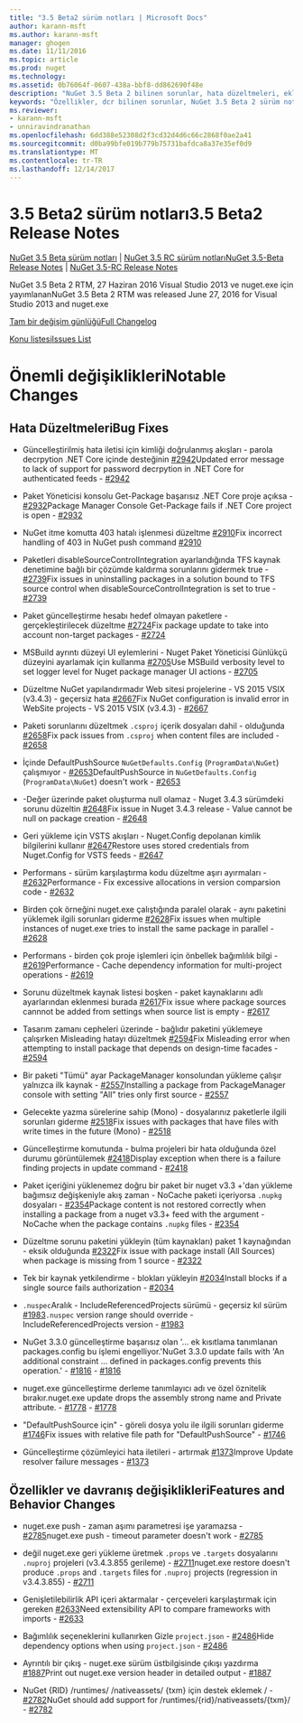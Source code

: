 ```yaml
---
title: "3.5 Beta2 sürüm notları | Microsoft Docs"
author: karann-msft
ms.author: karann-msft
manager: ghogen
ms.date: 11/11/2016
ms.topic: article
ms.prod: nuget
ms.technology: 
ms.assetid: 0b76064f-0607-438a-bbf8-dd862690f48e
description: "NuGet 3.5 Beta 2 bilinen sorunlar, hata düzeltmeleri, eklenen özellikleri ve dcr dahil için sürüm notları."
keywords: "Özellikler, dcr bilinen sorunlar, NuGet 3.5 Beta 2 sürüm notları, hata düzeltmeleri eklendi"
ms.reviewer:
- karann-msft
- unniravindranathan
ms.openlocfilehash: 6dd388e52308d2f3cd32d4d6c66c2868f0ae2a41
ms.sourcegitcommit: d0ba99bfe019b779b75731bafdca8a37e35ef0d9
ms.translationtype: MT
ms.contentlocale: tr-TR
ms.lasthandoff: 12/14/2017
---
```

# <a name="35-beta2-release-notes"></a><span data-ttu-id="b598d-104">3.5 Beta2 sürüm notları</span><span class="sxs-lookup"><span data-stu-id="b598d-104">3.5 Beta2 Release Notes</span></span>

<span data-ttu-id="b598d-105">[NuGet 3.5 Beta sürüm notları](../release-notes/nuget-3.5-Beta.md) | [NuGet 3.5 RC sürüm notları](../release-notes/nuget-3.5-RC.md)</span><span class="sxs-lookup"><span data-stu-id="b598d-105">[NuGet 3.5-Beta Release Notes](../release-notes/nuget-3.5-Beta.md) | [NuGet 3.5-RC Release Notes](../release-notes/nuget-3.5-RC.md)</span></span>

<span data-ttu-id="b598d-106">NuGet 3.5 Beta 2 RTM, 27 Haziran 2016 Visual Studio 2013 ve nuget.exe için yayımlanan</span><span class="sxs-lookup"><span data-stu-id="b598d-106">NuGet 3.5 Beta 2 RTM was released June 27, 2016 for Visual Studio 2013 and nuget.exe</span></span>

[<span data-ttu-id="b598d-107">Tam bir değişim günlüğü</span><span class="sxs-lookup"><span data-stu-id="b598d-107">Full Changelog</span></span>](https://github.com/NuGet/NuGet.Client/compare/release-3.5.0-beta...release-3.5.0-beta2)

[<span data-ttu-id="b598d-108">Konu listesi</span><span class="sxs-lookup"><span data-stu-id="b598d-108">Issues List</span></span>](https://github.com/Nuget/Home/issues?q=is%3Aissue+milestone%3A%223.5+Beta2%22+is%3Aclosed)

# <a name="notable-changes"></a><span data-ttu-id="b598d-109">Önemli değişiklikleri</span><span class="sxs-lookup"><span data-stu-id="b598d-109">Notable Changes</span></span>

## <a name="bug-fixes"></a><span data-ttu-id="b598d-110">Hata Düzeltmeleri</span><span class="sxs-lookup"><span data-stu-id="b598d-110">Bug Fixes</span></span>

* <span data-ttu-id="b598d-111">Güncelleştirilmiş hata iletisi için kimliği doğrulanmış akışları - parola decrpytion .NET Core içinde desteğinin [#2942](https://github.com/NuGet/Home/issues/2942)</span><span class="sxs-lookup"><span data-stu-id="b598d-111">Updated error message to lack of support for password decrpytion in .NET Core for authenticated feeds  - [#2942](https://github.com/NuGet/Home/issues/2942)</span></span>

* <span data-ttu-id="b598d-112">Paket Yöneticisi konsolu Get-Package başarısız .NET Core proje açıksa - [#2932](https://github.com/NuGet/Home/issues/2932)</span><span class="sxs-lookup"><span data-stu-id="b598d-112">Package Manager Console Get-Package fails if .NET Core project is open - [#2932](https://github.com/NuGet/Home/issues/2932)</span></span>

* <span data-ttu-id="b598d-113">NuGet itme komutta 403 hatalı işlenmesi düzeltme [#2910](https://github.com/NuGet/Home/issues/2910)</span><span class="sxs-lookup"><span data-stu-id="b598d-113">Fix incorrect handling of 403 in NuGet push command [#2910](https://github.com/NuGet/Home/issues/2910)</span></span>

* <span data-ttu-id="b598d-114">Paketleri disableSourceControlIntegration ayarlandığında TFS kaynak denetimine bağlı bir çözümde kaldırma sorunlarını gidermek true - [#2739](https://github.com/NuGet/Home/issues/2739)</span><span class="sxs-lookup"><span data-stu-id="b598d-114">Fix issues in uninstalling packages in a solution bound to TFS source control when disableSourceControlIntegration is set to true - [#2739](https://github.com/NuGet/Home/issues/2739)</span></span>

* <span data-ttu-id="b598d-115">Paket güncelleştirme hesabı hedef olmayan paketlere - gerçekleştirilecek düzeltme [#2724](https://github.com/NuGet/Home/issues/2724)</span><span class="sxs-lookup"><span data-stu-id="b598d-115">Fix package update to take into account non-target packages - [#2724](https://github.com/NuGet/Home/issues/2724)</span></span>

* <span data-ttu-id="b598d-116">MSBuild ayrıntı düzeyi UI eylemlerini - Nuget Paket Yöneticisi Günlükçü düzeyini ayarlamak için kullanma [#2705](https://github.com/NuGet/Home/issues/2705)</span><span class="sxs-lookup"><span data-stu-id="b598d-116">Use MSBuild verbosity level to set logger level for Nuget package manager UI actions - [#2705](https://github.com/NuGet/Home/issues/2705)</span></span>

* <span data-ttu-id="b598d-117">Düzeltme NuGet yapılandırmadır Web sitesi projelerine - VS 2015 VSIX (v3.4.3) - geçersiz hata [#2667](https://github.com/NuGet/Home/issues/2667)</span><span class="sxs-lookup"><span data-stu-id="b598d-117">Fix NuGet configuration is invalid error in WebSite projects - VS 2015 VSIX (v3.4.3) - [#2667](https://github.com/NuGet/Home/issues/2667)</span></span>

* <span data-ttu-id="b598d-118">Paketi sorunlarını düzeltmek `.csproj` içerik dosyaları dahil - olduğunda [#2658](https://github.com/NuGet/Home/issues/2658)</span><span class="sxs-lookup"><span data-stu-id="b598d-118">Fix pack issues from `.csproj` when content files are included - [#2658](https://github.com/NuGet/Home/issues/2658)</span></span>

* <span data-ttu-id="b598d-119">İçinde DefaultPushSource `NuGetDefaults.Config` (`ProgramData\NuGet`) çalışmıyor - [#2653](https://github.com/NuGet/Home/issues/2653)</span><span class="sxs-lookup"><span data-stu-id="b598d-119">DefaultPushSource in `NuGetDefaults.Config` (`ProgramData\NuGet`) doesn't work - [#2653](https://github.com/NuGet/Home/issues/2653)</span></span>

* <span data-ttu-id="b598d-120">-Değer üzerinde paket oluşturma null olamaz - Nuget 3.4.3 sürümdeki sorunu düzeltin [#2648](https://github.com/NuGet/Home/issues/2648)</span><span class="sxs-lookup"><span data-stu-id="b598d-120">Fix issue in Nuget 3.4.3 release - Value cannot be null on package creation - [#2648](https://github.com/NuGet/Home/issues/2648)</span></span>

* <span data-ttu-id="b598d-121">Geri yükleme için VSTS akışları - Nuget.Config depolanan kimlik bilgilerini kullanır [#2647](https://github.com/NuGet/Home/issues/2647)</span><span class="sxs-lookup"><span data-stu-id="b598d-121">Restore uses stored credentials from Nuget.Config for VSTS feeds - [#2647](https://github.com/NuGet/Home/issues/2647)</span></span>

* <span data-ttu-id="b598d-122">Performans - sürüm karşılaştırma kodu düzeltme aşırı ayırmaları - [#2632](https://github.com/NuGet/Home/issues/2632)</span><span class="sxs-lookup"><span data-stu-id="b598d-122">Performance - Fix excessive allocations in version comparsion code - [#2632](https://github.com/NuGet/Home/issues/2632)</span></span>

* <span data-ttu-id="b598d-123">Birden çok örneğini nuget.exe çalıştığında paralel olarak - aynı paketini yüklemek ilgili sorunları giderme [#2628](https://github.com/NuGet/Home/issues/2628)</span><span class="sxs-lookup"><span data-stu-id="b598d-123">Fix issues when multiple instances of nuget.exe tries to install the same package in parallel - [#2628](https://github.com/NuGet/Home/issues/2628)</span></span>

* <span data-ttu-id="b598d-124">Performans - birden çok proje işlemleri için önbellek bağımlılık bilgi - [#2619](https://github.com/NuGet/Home/issues/2619)</span><span class="sxs-lookup"><span data-stu-id="b598d-124">Performance - Cache dependency information for multi-project operations - [#2619](https://github.com/NuGet/Home/issues/2619)</span></span>

* <span data-ttu-id="b598d-125">Sorunu düzeltmek kaynak listesi boşken - paket kaynaklarını adlı ayarlarından eklenmesi burada [#2617](https://github.com/NuGet/Home/issues/2617)</span><span class="sxs-lookup"><span data-stu-id="b598d-125">Fix issue where package sources cannnot be added from settings when source list is empty - [#2617](https://github.com/NuGet/Home/issues/2617)</span></span>

* <span data-ttu-id="b598d-126">Tasarım zamanı cepheleri üzerinde - bağlıdır paketini yüklemeye çalışırken Misleading hatayı düzeltmek [#2594](https://github.com/NuGet/Home/issues/2594)</span><span class="sxs-lookup"><span data-stu-id="b598d-126">Fix Misleading error when attempting to install package that depends on design-time facades - [#2594](https://github.com/NuGet/Home/issues/2594)</span></span>

* <span data-ttu-id="b598d-127">Bir paketi "Tümü" ayar PackageManager konsolundan yükleme çalışır yalnızca ilk kaynak - [#2557](https://github.com/NuGet/Home/issues/2557)</span><span class="sxs-lookup"><span data-stu-id="b598d-127">Installing a package from PackageManager console with setting "All" tries only first source - [#2557](https://github.com/NuGet/Home/issues/2557)</span></span>

* <span data-ttu-id="b598d-128">Gelecekte yazma sürelerine sahip (Mono) - dosyalarınız paketlerle ilgili sorunları giderme [#2518](https://github.com/NuGet/Home/issues/2518)</span><span class="sxs-lookup"><span data-stu-id="b598d-128">Fix issues with packages that have files with write times in the future (Mono) - [#2518](https://github.com/NuGet/Home/issues/2518)</span></span>

* <span data-ttu-id="b598d-129">Güncelleştirme komutunda - bulma projeleri bir hata olduğunda özel durumu görüntülemek [#2418](https://github.com/NuGet/Home/issues/2418)</span><span class="sxs-lookup"><span data-stu-id="b598d-129">Display exception when there is a failure finding projects in update command - [#2418](https://github.com/NuGet/Home/issues/2418)</span></span>

* <span data-ttu-id="b598d-130">Paket içeriğini yüklenemez doğru bir paket bir nuget v3.3 +'dan yükleme bağımsız değişkeniyle akış zaman - NoCache paketi içeriyorsa `.nupkg` dosyaları - [#2354](https://github.com/NuGet/Home/issues/2354)</span><span class="sxs-lookup"><span data-stu-id="b598d-130">Package content is not restored correctly when installing a package from a nuget v3.3+ feed with the argument -NoCache when the package contains `.nupkg` files - [#2354](https://github.com/NuGet/Home/issues/2354)</span></span>

* <span data-ttu-id="b598d-131">Düzeltme sorunu paketini yükleyin (tüm kaynakları) paket 1 kaynağından - eksik olduğunda [#2322](https://github.com/NuGet/Home/issues/2322)</span><span class="sxs-lookup"><span data-stu-id="b598d-131">Fix issue with package install (All Sources) when package is missing from 1 source - [#2322](https://github.com/NuGet/Home/issues/2322)</span></span>

* <span data-ttu-id="b598d-132">Tek bir kaynak yetkilendirme - blokları yükleyin [#2034](https://github.com/NuGet/Home/issues/2034)</span><span class="sxs-lookup"><span data-stu-id="b598d-132">Install blocks if a single source fails authorization - [#2034](https://github.com/NuGet/Home/issues/2034)</span></span>

* <span data-ttu-id="b598d-133">`.nuspec`Aralık - IncludeReferencedProjects sürümü - geçersiz kıl sürüm [#1983](https://github.com/NuGet/Home/issues/1983)</span><span class="sxs-lookup"><span data-stu-id="b598d-133">`.nuspec` version range should override -IncludeReferencedProjects version - [#1983](https://github.com/NuGet/Home/issues/1983)</span></span>

* <span data-ttu-id="b598d-134">NuGet 3.3.0 güncelleştirme başarısız olan '... ek kısıtlama tanımlanan packages.config bu işlemi engelliyor.'</span><span class="sxs-lookup"><span data-stu-id="b598d-134">NuGet 3.3.0 update fails with 'An additional constraint ... defined in packages.config prevents this operation.'</span></span><span data-ttu-id="b598d-135"> - [#1816](https://github.com/NuGet/Home/issues/1816)</span><span class="sxs-lookup"><span data-stu-id="b598d-135"> - [#1816](https://github.com/NuGet/Home/issues/1816)</span></span>

* <span data-ttu-id="b598d-136">nuget.exe güncelleştirme derleme tanımlayıcı adı ve özel öznitelik bırakır.</span><span class="sxs-lookup"><span data-stu-id="b598d-136">nuget.exe update drops the assembly strong name and Private attribute.</span></span><span data-ttu-id="b598d-137"> - [#1778](https://github.com/NuGet/Home/issues/1778)</span><span class="sxs-lookup"><span data-stu-id="b598d-137"> - [#1778](https://github.com/NuGet/Home/issues/1778)</span></span>

* <span data-ttu-id="b598d-138">"DefaultPushSource için" - göreli dosya yolu ile ilgili sorunları giderme [#1746](https://github.com/NuGet/Home/issues/1746)</span><span class="sxs-lookup"><span data-stu-id="b598d-138">Fix issues with relative file path for "DefaultPushSource" - [#1746](https://github.com/NuGet/Home/issues/1746)</span></span>

* <span data-ttu-id="b598d-139">Güncelleştirme çözümleyici hata iletileri - artırmak [#1373](https://github.com/NuGet/Home/issues/1373)</span><span class="sxs-lookup"><span data-stu-id="b598d-139">Improve Update resolver failure messages - [#1373](https://github.com/NuGet/Home/issues/1373)</span></span>

## <a name="features-and-behavior-changes"></a><span data-ttu-id="b598d-140">Özellikler ve davranış değişiklikleri</span><span class="sxs-lookup"><span data-stu-id="b598d-140">Features and Behavior Changes</span></span>

* <span data-ttu-id="b598d-141">nuget.exe push - zaman aşımı parametresi işe yaramazsa - [#2785](https://github.com/NuGet/Home/issues/2785)</span><span class="sxs-lookup"><span data-stu-id="b598d-141">nuget.exe push - timeout parameter doesn't work  - [#2785](https://github.com/NuGet/Home/issues/2785)</span></span>

* <span data-ttu-id="b598d-142">değil nuget.exe geri yükleme üretmek `.props` ve `.targets` dosyalarını `.nuproj` projeleri (v3.4.3.855 gerileme) - [#2711](https://github.com/NuGet/Home/issues/2711)</span><span class="sxs-lookup"><span data-stu-id="b598d-142">nuget.exe restore doesn't produce `.props` and `.targets` files for `.nuproj` projects (regression in v3.4.3.855) - [#2711](https://github.com/NuGet/Home/issues/2711)</span></span>

* <span data-ttu-id="b598d-143">Genişletilebilirlik API içeri aktarmalar - çerçeveleri karşılaştırmak için gereken [#2633](https://github.com/NuGet/Home/issues/2633)</span><span class="sxs-lookup"><span data-stu-id="b598d-143">Need extensibility API to compare frameworks with imports - [#2633](https://github.com/NuGet/Home/issues/2633)</span></span>

* <span data-ttu-id="b598d-144">Bağımlılık seçeneklerini kullanırken Gizle `project.json`  -  [#2486](https://github.com/NuGet/Home/issues/2486)</span><span class="sxs-lookup"><span data-stu-id="b598d-144">Hide dependency options when using `project.json` - [#2486](https://github.com/NuGet/Home/issues/2486)</span></span>

* <span data-ttu-id="b598d-145">Ayrıntılı bir çıkış - nuget.exe sürüm üstbilgisinde çıkışı yazdırma [#1887](https://github.com/NuGet/Home/issues/1887)</span><span class="sxs-lookup"><span data-stu-id="b598d-145">Print out nuget.exe version header in detailed output - [#1887](https://github.com/NuGet/Home/issues/1887)</span></span>

* <span data-ttu-id="b598d-146">NuGet {RID} /runtimes/ /nativeassets/ {txm} için destek eklemek / - [#2782](https://github.com/NuGet/Home/issues/2782)</span><span class="sxs-lookup"><span data-stu-id="b598d-146">NuGet should add support for /runtimes/{rid}/nativeassets/{txm}/ - [#2782](https://github.com/NuGet/Home/issues/2782)</span></span>